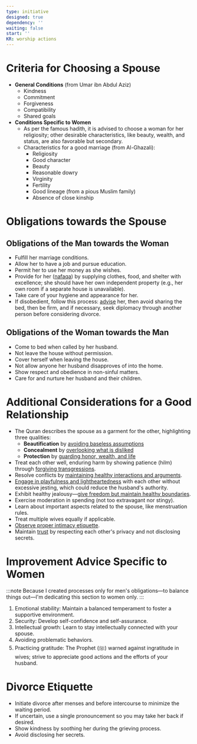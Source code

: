 ```yaml
---
type: initiative
designed: true
dependency: ''
waiting: false
start: ''
KR: worship actions
---
```


# Criteria for Choosing a Spouse

* **General Conditions** (from Umar ibn Abdul Aziz)
	* Kindness
	* Commitment
	* Forgiveness
	* Compatibility
	* Shared goals
* **Conditions Specific to Women**
	* As per the famous hadith, it is advised to choose a woman for her religiosity; other desirable characteristics, like beauty, wealth, and status, are also favorable but secondary.
	* Characteristics for a good marriage (from Al-Ghazali):
		* Religiosity
		* Good character
		* Beauty
		* Reasonable dowry
		* Virginity
		* Fertility
		* Good lineage (from a pious Muslim family)
		* Absence of close kinship

# Obligations towards the Spouse

## Obligations of the Man towards the Woman

* Fulfill her marriage conditions.
* Allow her to have a job and pursue education.
* Permit her to use her money as she wishes.
* Provide for her ([nafaqa](docs/sidebar1/Processes/Spend%20as%20needed%20when%20needed.md)) by supplying clothes, food, and shelter with excellence; she should have her own independent property (e.g., her own room if a separate house is unavailable).
* Take care of your hygiene and appearance for her.
* If disobedient, follow this process: [advise](docs/sidebar1/Processes/Advice%20and%20admonishment.md) her, then avoid sharing the bed, then be firm, and if necessary, seek diplomacy through another person before considering divorce.

## Obligations of the Woman towards the Man

* Come to bed when called by her husband.
* Not leave the house without permission.
* Cover herself when leaving the house.
* Not allow anyone her husband disapproves of into the home.
* Show respect and obedience in non-sinful matters.
* Care for and nurture her husband and their children.

# Additional Considerations for a Good Relationship

* The Quran describes the spouse as a garment for the other, highlighting three qualities:
	* **Beautification** by [avoiding baseless assumptions](docs/sidebar1/Processes/Avoid%20baseless%20assumptions.md)
	* **Concealment** by [overlooking what is disliked](docs/sidebar1/Processes/Overlook%20what%20is%20disliked.md)
	* **Protection** by [guarding honor, wealth, and life](docs/sidebar1/Processes/Protect%20and%20don't%20harm%20honor,%20wealth%20and%20life.md)
* Treat each other well, enduring harm by showing patience (hilm) through [forgiving transgressions](docs/sidebar1/Processes/Accept%20accusations%20or%20forgive%20transgressions%20against%20you.md).
* Resolve conflicts by [maintaining healthy interactions and arguments](docs/sidebar1/Processes/Managing%20difference%20of%20opinion.md).
* [Engage in playfulness and lightheartedness](docs/sidebar1/Processes/Love%20playfully%20and%20support.md) with each other without excessive jesting, which could reduce the husband's authority.
* Exhibit healthy jealousy—[give freedom but maintain healthy boundaries](docs/sidebar1/Processes/Give%20the%20spouse%20freedom%20but%20have%20healthy%20jealousy.md).
* Exercise moderation in spending (not too extravagant nor stingy).
* Learn about important aspects related to the spouse, like menstruation rules.
* Treat multiple wives equally if applicable.
* [Observe proper intimacy etiquette](docs/sidebar1/Processes/Observe%20sexual%20ettiquette.md).
* Maintain [trust](docs/sidebar1/Processes/Honesty,%20Trust%20and%20figurative%20language.md) by respecting each other's privacy and not disclosing secrets.

# Improvement Advice Specific to Women

:::note 
Because I created processes only for men's obligations—to balance things out—I'm dedicating this section to women only.
:::

1. Emotional stability: Maintain a balanced temperament to foster a supportive environment.
2. Security: Develop self-confidence and self-assurance.
3. Intellectual growth: Learn to stay intellectually connected with your spouse.
4. Avoiding problematic behaviors.
5. Practicing gratitude: The Prophet (ﷺ) warned against ingratitude in wives; strive to appreciate good actions and the efforts of your husband.

# Divorce Etiquette

* Initiate divorce after menses and before intercourse to minimize the waiting period.
* If uncertain, use a single pronouncement so you may take her back if desired.
* Show kindness by soothing her during the grieving process.
* Avoid disclosing her secrets.